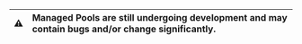 | :warning: | Managed Pools are still undergoing development and may contain bugs and/or change significantly. |
| --------- | :-------------------------------------------------------------------------------------------------- |
